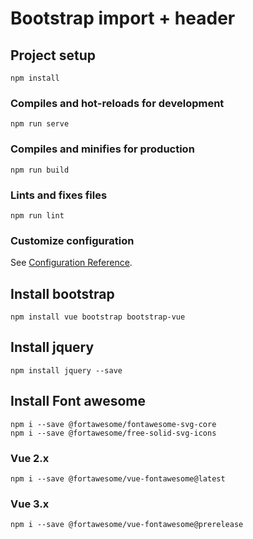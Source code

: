 # Bootstrap import + header

## Project setup
```
npm install
```

### Compiles and hot-reloads for development
```
npm run serve
```

### Compiles and minifies for production
```
npm run build
```

### Lints and fixes files
```
npm run lint
```

### Customize configuration
See [Configuration Reference](https://cli.vuejs.org/config/).

## Install bootstrap
```
npm install vue bootstrap bootstrap-vue
```

## Install jquery
```
npm install jquery --save
```

## Install Font awesome
```
npm i --save @fortawesome/fontawesome-svg-core
npm i --save @fortawesome/free-solid-svg-icons
```
### Vue 2.x
```
npm i --save @fortawesome/vue-fontawesome@latest
```
### Vue 3.x
```
npm i --save @fortawesome/vue-fontawesome@prerelease
```
